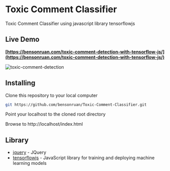 # Toxic Comment Classifier
 Toxic Comment Classifier using javascript library tensorflowjs
 
## Live Demo
**[https://bensonruan.com/toxic-comment-detection-with-tensorflow-js/](https://bensonruan.com/toxic-comment-detection-with-tensorflow-js/)**

![toxic-comment-detection](https://bensonruan.com/wp-content/uploads/2020/01/toxic-comment-detection.gif)
 
## Installing
Clone this repository to your local computer
``` bash
git https://github.com/bensonruan/Toxic-Comment-Classifier.git
```
Point your localhost to the cloned root directory

Browse to http://localhost/index.html  

## Library
* [jquery](https://code.jquery.com/jquery-3.3.1.min.js) - JQuery
* [tensorflowjs](https://github.com/tensorflow/tfjs) - JavaScript library for training and deploying machine learning models
